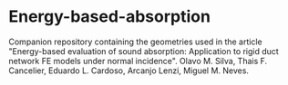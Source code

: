 # Energy-based-absorption
Companion repository containing the geometries used in the article "Energy-based evaluation of sound absorption: Application to rigid duct network FE models under normal incidence". Olavo M. Silva, Thais F. Cancelier, Eduardo L. Cardoso, Arcanjo Lenzi, Miguel M. Neves.
